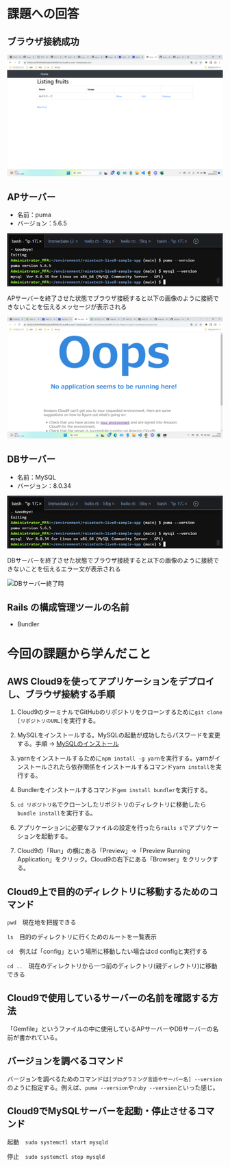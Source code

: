 # 課題への回答
## ブラウザ接続成功

![ブラウザ接続](./Image/fruit.png)

## APサーバー

- 名前：puma
- バージョン：5.6.5


![APサーバーのバージョン](./Image/version.png)



APサーバーを終了させた状態でブラウザ接続すると以下の画像のように接続できないことを伝えるメッセージが表示される


![APサーバー終了時](./Image/oops.png)


## DBサーバー

- 名前：MySQL
- バージョン：8.0.34


![DBサーバーのバージョン](./Image/version.png)



DBサーバーを終了させた状態でブラウザ接続すると以下の画像のように接続できないことを伝えるエラー文が表示される

![DBサーバー終了時](./Image/sock.png")


## Rails の構成管理ツールの名前
- Bundler

# 今回の課題から学んだこと
## AWS Cloud9を使ってアプリケーションをデプロイし、ブラウザ接続する手順
1. Cloud9のターミナルでGitHubのリポジトリをクローンするために```git clone [リポジトリのURL]```を実行する。
2. MySQLをインストールする。MySQLの起動が成功したらパスワードを変更する。手順 → [MySQLのインストール](https://github.com/MasatoshiMizumoto/raisetech_documents/blob/main/aws/docs/install_mysql_on_cloud9_amazon_linux_2.md
)

3. yarnをインストールするために```npm install -g yarn```を実行する。yarnがインストールされたら依存関係をインストールするコマンド```yarn install```を実行する。
4. Bundlerをインストールするコマンド```gem install bundler```を実行する。
5. ```cd リポジトリ名```でクローンしたリポジトリのディレクトリに移動したら```bundle install```を実行する。
6. アプリケーションに必要なファイルの設定を行ったら```rails s```でアプリケーションを起動する。
7. Cloud9の「Run」の横にある「Preview」→「Preview Running Application」をクリック。Cloud9の右下にある「Browser」をクリックする。

## Cloud9上で目的のディレクトリに移動するためのコマンド
```pwd```　現在地を把握できる

```ls```　目的のディレクトリに行くためのルートを一覧表示

```cd```　例えば「config」という場所に移動したい場合はcd configと実行する

```cd ..```　現在のディレクトリから一つ前のディレクトリ(親ディレクトリ)に移動できる

## Cloud9で使用しているサーバーの名前を確認する方法
「Gemfile」というファイルの中に使用しているAPサーバーやDBサーバーの名前が書かれている。

## バージョンを調べるコマンド
バージョンを調べるためのコマンドは```[プログラミング言語やサーバー名] --version```のように指定する。例えば、```puma --version```や```ruby --version```といった感じ。

## Cloud9でMySQLサーバーを起動・停止させるコマンド
起動　```sudo systemctl start mysqld```

停止　```sudo systemctl stop mysqld```
